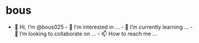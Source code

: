 # bous
- 👋 Hi, I’m @bous025 - 👀 I’m interested in ... - 🌱 I’m currently learning ... - 💞️ I’m looking to collaborate on ... - 📫 How to reach me ...

